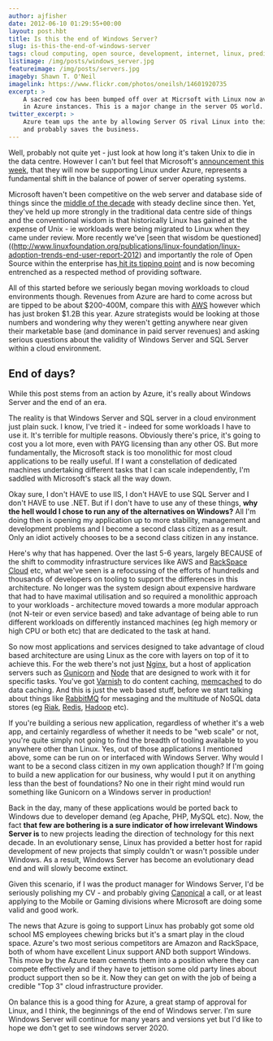 ```yaml
---
author: ajfisher
date: 2012-06-10 01:29:55+00:00
layout: post.hbt
title: Is this the end of Windows Server?
slug: is-this-the-end-of-windows-server
tags: cloud computing, open source, development, internet, linux, predictions, OS
listimage: /img/posts/windows_server.jpg
featureimage: /img/posts/servers.jpg
imageby: Shawn T. O'Neil
imagelink: https://www.flickr.com/photos/oneilsh/14601920735
excerpt: >
    A sacred cow has been bumped off over at Micrsoft with Linux now available
    in Azure instances. This is a major change in the server OS world.
twitter_excerpt: >
    Azure team ups the ante by allowing Server OS rival Linux into their data centre,
    and probably saves the business.
---
```


Well, probably not quite yet - just look at how long it's taken Unix to die in the data centre. However I can't but feel that Microsoft's [announcement this week](http://www.zdnet.com/blog/microsoft/windows-azures-spring-fling-linux-comes-to-microsofts-cloud/12869), that they will now be supporting Linux under Azure, represents a fundamental shift in the balance of power of server operating systems.

Microsoft haven't been competitive on the web server and database side of things since the [middle of the decade](http://news.netcraft.com/archives/category/web-server-survey/) with steady decline since then. Yet, they've held up more strongly in the traditional data centre side of things and the conventional wisdom is that historically Linux has gained at the expense of Unix - ie workloads were being migrated to Linux when they came under review. More recently we've [seen that wisdom be questioned]((http://www.linuxfoundation.org/publications/linux-foundation/linux-adoption-trends-end-user-report-2012) and importantly the role of Open Source within the enterprise has[ hit its tipping point](http://blogs.hbr.org/cs/2011/03/open_source_software_hits_a_st.html) and is now becoming entrenched as a respected method of providing software.

All of this started before we seriously began moving workloads to cloud environments though. Revenues from Azure are hard to come across but are tipped to be about $200-400M, compare this with [AWS](http://aws.amazon.com) however which has just broken $1.2B this year. Azure strategists would be looking at those numbers and wondering why they weren't getting anywhere near given their marketable base (and dominance in paid server revenues) and asking serious questions about the validity of Windows Server and SQL Server within a cloud environment.

## End of days?

While this post stems from an action by Azure, it's really about Windows Server and the end of an era.

The reality is that Windows Server and SQL server in a cloud environment just plain suck. I know, I've tried it - indeed for some workloads I have to use it. It's terrible for multiple reasons. Obviously there's price, it's going to cost you a lot more, even with PAYG licensing than any other OS. But more fundamentally, the Microsoft stack is too monolithic for most cloud applications to be really useful. If I want a constellation of dedicated machines undertaking different tasks that I can scale independently, I'm saddled with Microsoft's stack all the way down.

Okay sure, I don't HAVE to use IIS, I don't HAVE to use SQL Server and I don't HAVE to use .NET. But if I don't have to use any of these things, <b>why the hell would I chose to run any of the alternatives on Windows?</b> All I'm doing then is opening my application up to more stability, management and development problems and I become a second class citizen as a result. Only an idiot actively chooses to be a second class citizen in any instance.

Here's why that has happened. Over the last 5-6 years, largely BECAUSE of the shift to commodity infrastructure services like AWS and [RackSpace Cloud](http://www.rackspace.com/cloud/) etc, what we've seen is a refocussing of the efforts of hundreds and thousands of developers on tooling to support the differences in this architecture. No longer was the system design about expensive hardware that had to have maximal utilisation and so required a monolithic approach to your workloads - architecture moved towards a more modular approach (not N-teir or even service based) and take advantage of being able to run different workloads on differently instanced machines (eg high memory or high CPU or both etc) that are dedicated to the task at hand.

So now most applications and services designed to take advantage of cloud based architecture are using Linux as the core with layers on top of it to achieve this. For the web there's not just [Nginx](http://www.nginx.org), but a host of application servers such as [Gunicorn](http://gunicorn.org) and [Node](http://nodejs.org) that are designed to work with it for specific tasks. You've got [Varnish](http://varnish-cache.org) to do content caching, [memcached](http://memcached.org) to do data caching. And this is just the web based stuff, before we start talking about things like [RabbitMQ](http://rabbitmq.com) for messaging and the multitude of NoSQL data stores (eg [Riak](http://www.rackspace.com/cloud/), [Redis](http://redis.io), [Hadoop](http://hadoop.apache.org) etc).

If you're building a serious new application, regardless of whether it's a web app, and certainly regardless of whether it needs to be "web scale" or not, you're quite simply not going to find the breadth of tooling available to you anywhere other than Linux. Yes, out of those applications I mentioned above, some can be run on or interfaced with Windows Server. Why would I want to be a second class citizen in my own application though? If I'm going to build a new application for our business, why would I put it on anything less than the best of foundations? No one in their right mind would run something like Gunicorn on a Windows server in production!

Back in the day, many of these applications would be ported back to Windows due to developer demand (eg Apache, PHP, MySQL etc). Now, the fact <b>that few are bothering is a sure indicator of how irrelevant Windows Server is</b> to new projects leading the direction of technology for this next decade. In an evolutionary sense, Linux has provided a better host for rapid development of new projects that simply couldn't or wasn't possible under Windows. As a result, Windows Server has become an evolutionary dead end and will slowly become extinct.

Given this scenario, if I was the product manager for Windows Server, I'd be seriously polishing my CV - and probably giving [Canonical](http://www.canonical.com) a call, or at least applying to the Mobile or Gaming divisions where Microsoft are doing some valid and good work.

The news that Azure is going to support Linux has probably got some old school MS employees chewing bricks but it's a smart play in the cloud space. Azure's two most serious competitors are Amazon and RackSpace, both of whom have excellent Linux support AND both support Windows. This move by the Azure team cements them into a position where they can compete effectively and if they have to jettison some old party lines about product support then so be it. Now they can get on with the job of being a credible "Top 3" cloud infrastructure provider.

On balance this is a good thing for Azure, a great stamp of approval for Linux, and I think, the beginnings of the end of Windows server. I'm sure Windows Server will continue for many years and versions yet but I'd like to hope we don't get to see windows server 2020.

